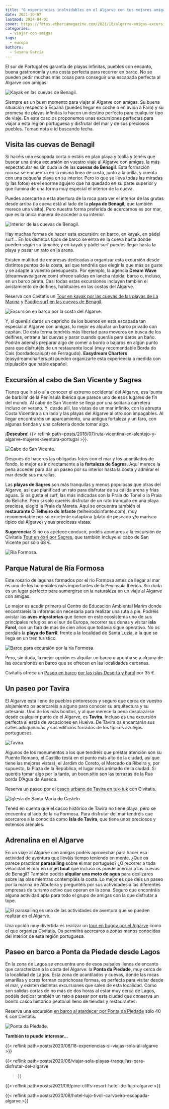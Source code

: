 ```yaml
---
title: "6 experiencias inolvidables en el Algarve con tus mejores amigas"
date: 2021-10-07
lastmod: 2024-04-01
cover: https://fotos.etheriamagazine.com/2021/10/algarve-amigas-excursiones.jpg
categories: 
  - viajar-con-amigas
tags: 
  - europa
authors: 
  - Susana García
---
```


El sur de Portugal es garantía de playas infinitas, pueblos con encanto, buena 
gastronomía y una costa perfecta para recorrer en barco. No se pueden pedir muchas más 
cosas para conseguir una escapada perfecta al Algarve con amigas. 

![Kayak en las cuevas de Benagil.](https://fotos.etheriamagazine.com/2021/10/algarve-benagil-kayak.jpg "Kayak en las cuevas de Benagil. © Susana García")

<!-- LEGACY_UPDATED: Actualizado en abril de 2024 -->

Siempre es un buen momento para viajar al Algarve con amigas. Su buena situación 
respecto a España (puedes llegar en coche o en avión a Faro) y su promesa de playas 
infinitas lo hacen un destino perfecto para cualquier tipo de viaje. En este caso os 
proponemos unas excursiones perfectas para viajar a esta región portuguesa y disfrutar 
del mar y de sus preciosos pueblos. Tomad nota e id buscando fecha. 

## Visita las cuevas de Benagil

Si hacéis una escapada corta o estáis en plan playa y toalla y tenéis que buscar una 
única excursión en vuestro viaje al Algarve con amigas, la más espectacular es sin duda 
la de las **cuevas de Benagil**. Esta formación rocosa se encuentra en la misma línea de 
costa, junto a la orilla, y cuenta con una pequeña playa en su interior. Pero lo que se 
lleva todas las miradas (y las fotos) es el enorme agujero que ha quedado en su parte 
superior y que ilumina de una forma muy especial el interior de la cueva. 

Puedes acercarte a esta abertura de la roca para ver el interior de las grutas desde 
arriba (la cueva está al lado de la **playa de Benagil**, que también merece una 
visita). Pero nuestra forma preferida de acercarnos es por mar, que es la única manera 
de acceder a su interior. 

![Interior de las cuevas de Benagil.](https://fotos.etheriamagazine.com/2021/10/algarve-cuevas-benagil.jpg "Interior de las cuevas de Benagil. © Susana García")

Hay muchas formas de hacer esta excursión: en barco, en kayak, en pádel surf… En los 
distintos tipos de barco se entra en la cueva hasta donde pueden según su tamaño; y en 
kayak y pádel surf puedes llegar hasta la playa y pasar un rato en la arena. 

Existen multitud de empresas dedicadas a organizar esta excursión desde distintos puntos 
de la costa, así que tendréis que elegir la que más os guste y se adapte a vuestro 
presupuesto. Por ejemplo, la agencia **Dream Wave** (dreamwavealgarve.com) ofrece 
salidas en lancha rápida, barco o, incluso, en un barco pirata. Casi todas estas 
excursiones incluyen también el avistamiento de delfines, habituales en las costas del 
Algarve. 

Reserva con Civitatis un [Tour en kayak por las cuevas de las playas de La 
Marina](https://www.civitatis.com/es/lagoa/tour-kayak-cuevas-benagil/?aid=10211) y 
[Paddle surf en las cuevas de 
Benagil](https://www.civitatis.com/es/lagoa/tour-paddle-surf-cuevas-benagil/?aid=10211). 

![Excursión en barco por la costa del Algarve.](https://fotos.etheriamagazine.com/2021/10/algarve-amigas-excursiones.jpg "Excursión en barco por la costa del Algarve. © Susana García")

Y, si queréis daros un capricho de los buenos en esta escapada tan especial al Algarve 
con amigas, lo mejor es alquilar un barco privado con capitán. De esta forma tendréis 
más libertad para moveros en busca de los delfines, entrar a las cuevas y parar cuando 
queráis para daros un baño. Podrán además preparar algo de comer a bordo o bajaros en 
algún punto para que disfrutéis de un restaurante local (muy recomendable Borda do Cais 
(bordadocais.pt) en Ferragudo). **Easydream Charters** (easydreamcharters.pt) pueden 
organizarte esta experiencia a medida con tripulación que hable español. 

## Excursión al cabo de San Vicente y Sagres

Tienes que ir sí o sí a conocer el extremo occidental del Algarve, esa ‘punta de 
barbilla’ de la Península Ibérica que parece uno de esos lugares de fin del mundo. Al 
cabo de San Vicente se llega por una solitaria carretera incluso en verano. Y, desde 
allí, las vistas de un mar infinito, con la abrupta Costa Vicentina a un lado y las 
playas del Algarve al otro son impagables. Al llegar encontraréis un aparcamiento, una 
antigua fortaleza y un faro, con algunas tiendas y una cafetería donde tomar algo. 

¡**Descubre**! {{< reflink 
path=posts/2018/07/ruta-vicentina-en-alentejo-y-algarve-mujeres-aventura-portugal >}}. 

![Cabo de San Vicente.](https://fotos.etheriamagazine.com/2021/10/algarve-cabo-san-vicente.jpg "Cabo de San Vicente. © Susana García")

Después de haceros las obligadas fotos con el mar y los acantilados de fondo, lo mejor 
es ir directamente a la **fortaleza de Sagres**. Aquí merece la pena acceder para dar un 
paseo por su interior hasta la costa y admirar el mar desde sus murallas. 

Las **playas de Sagres** son más tranquilas y menos populosas que otras del Algarve, así 
que planificad un rato para disfrutar de su cálida arena y frías aguas. Si os gusta el 
surf, las más indicadas son la Praia do Tonel o la Praia do Beliche. Pero si solo 
queréis disfrutar de un rato tranquilo en una playa preciosa, elegid la Praia da Mareta. 
Aquí se encuentra también el **restaurante O Telheiro do Infante** 
(telheirodoinfante.com), muy recomendable por su excelente cataplana (plato de pescado 
y/o marisco típico del Algarve) y sus preciosas vistas. 

**Sugerencia:** Si no os apetece conducir, podéis apuntaros a la excursión de Civitatis 
[Tour en 4x4 por Sagres](https://www.civitatis.com/es/lagos/tour-4x4-sagres/?aid=10211), 
que también incluye el cabo de San Vicente por sólo 68 €. 

![Ría Formosa.](https://fotos.etheriamagazine.com/2021/10/Algarve-Ria-Formosa-1.jpg "Ría Formosa. © Región de Turismo del Algarve")

## Parque Natural de Ría Formosa

Este rosario de lagunas formados por el río Formosa antes de llegar al mar es uno de los 
humedales más importantes de la Península Ibérica. Sin duda es un lugar perfecto para 
sumergirse en la naturaleza en un viaje al Algarve con amigas. 

Lo mejor es acudir primero al Centro de Educación Ambiental Marim donde encontrareis la 
información necesaria para realizar una ruta a pie. Podréis avistar las **aves 
migratorias** que tienen en este ecosistema uno de sus principales refugios en el sur de 
Europa, recorrer sus dunas y visitar **isla Farol**, con un faro de más de cien años que 
todavía sigue operativo. No os perdáis la **playa do Barril**, frente a la localidad de 
Santa Luzia, a la que se llega en un tren turístico. 

![Barco para excursión por la ría Formosa.](https://fotos.etheriamagazine.com/2021/10/Algarve-Tour-Ria-Formosa.jpg "Barco para excursión por la ría Formosa. © Región de Turismo del Algarve")

Pero, sin duda, la mejor opción es alquilar un barco o apuntarse a alguna de las 
excursiones en barco que se ofrecen en las localidades cercanas. 

Civitatis ofrece un [Paseo en 
barco](https://www.civitatis.com/es/faro/paseo-barco-islas-deserta-farol/?aid=10211) 
[por las islas Deserta y 
Farol](https://www.civitatis.com/es/faro/paseo-barco-islas-deserta-farol/?aid=10211) por 
35 €. 

## Un paseo por Tavira

El Algarve está lleno de pueblos pintorescos y seguro que cerca de vuestro alojamiento 
os acercaréis a alguno para conocer su arquitectura y su artesanía. Uno de los más 
bonitos, y al que merece la pena desplazarse desde cualquier punto de el Algarve, es 
**Tavira**. Incluso es una excursión perfecta si estás de vacaciones en Huelva. De 
Tavira os encantarán sus calles adoquinadas y sus edificios forrados de los típicos 
azulejos portugueses. 

![Tavira.](https://fotos.etheriamagazine.com/2021/10/algarve-amigas-tavira.jpg "Tavira.")

Algunos de los monumentos a los que tendréis que prestar atención son su Puente Romano, 
el Castillo (está en el punto más alto de la ciudad, así que tiene las mejores vistas), 
el Jardim do Coreto, el Mercado da Ribeira y, por supuesto, la Plaza de la República, el 
lugar más animado de la ciudad. Si queréis tomar algo por la tarde, un buen sitio son 
las terrazas de la Rua borda D’Água da Asseca. 

Reserva un paseo por el [casco urbano de Tavira en 
tuk-tuk](https://www.civitatis.com/es/tavira/tour-tuk-tuk-tavira/?aid=10211) con 
Civitatis. 

![Iglesia de Santa Maria do Castelo.](https://fotos.etheriamagazine.com/2021/10/Algarve-Tavira-Igreja-S-Maria-do-Castelo.jpg "Iglesia de Santa Maria do Castelo. © Región de Turismo del Algarve")

Tened en cuenta que el casco histórico de Tavira no tiene playa, pero se encuentra al 
lado de la ría Formosa. Para disfrutar del mar tendréis que acercaros a la conocida como 
**Isla de Tavira**, que tiene unos preciosos y extensos arenales. 

## Adrenalina en el Algarve

En un viaje al Algarve con amigas podéis aprovechar para hacer esa actividad de aventura 
que lleváis tiempo teniendo en mente. ¿Qué os parece practicar **parasailing** sobre el 
mar portugués? ¿O recorrer a toda velocidad el mar en un **jet boat** que incluso os 
puede acercar a las cuevas de Benagil? También podéis **alquilar una moto de agua** para 
deslizaros sobre las olas mientras contempláis la costa. Lo mejor es que deis un paseo 
por la marina de Albufeira y preguntéis por sus actividades a las diferentes empresas de 
turismo activo que operan en la zona. Seguro que encontráis alguna actividad apta para 
todo el grupo de amigas con la que disfrutar a tope. 

![El parasailing es una de las actividades de aventura que se pueden realizar en el Algarve.](https://fotos.etheriamagazine.com/2021/10/algarve-parasailing.jpg "El parasailing es una de las actividades de aventura que se pueden realizar en el Algarve.")

Una opción muy divertida es realizar un [tour en buggy por el 
Algarve](https://www.civitatis.com/es/albufeira/tour-buggy-algarve/?aid=10211) como el 
que organiza Civitatis. Os permitirá acercaros a zonas menos conocidas del interior de 
esta región portuguesa. 

## Paseo en barco a Ponta da Piedade desde Lagos

En la zona de Lagos se encuentra uno de esos paisajes llenos de encanto que caracterizan 
a la costa del Algarve: la **Ponta da Piedade**, muy cerca de la localidad de Lagos. 
Esta zona de acantilados y cuevas, donde las rocas amarillas y ocres forman caprichosas 
formas, es perfecta para visitar desde el mar, y existen distintas excursiones que salen 
de esta localidad. Como son salidas cortas de no más de dos horas al estar muy cerca de 
Lagos, podéis dedicar también un rato a pasear por esta ciudad que conserva un bonito 
casco histórico peatonal lleno de tiendas y restaurantes. 

Reserva una excursión [en barco al atardecer por Ponta da 
Piedade](https://www.civitatis.com/es/lagos/barco-ponta-piedade-atardecer/?aid=10211) 
sólo 40 € con Civitatis. 

![Ponta da Piedade.](https://fotos.etheriamagazine.com/2021/10/algarve-ponta-da-piedade-mar.jpg "Ponta da Piedade.")

**También te puede interesar...** 

{{< reflink path=posts/2020/08/18-experiencias-si-viajas-sola-al-algarve >}} 

{{< reflink path=posts/2020/06/viajar-sola-playas-tranquilas-para-disfrutar-del-algarve 
>}} 

{{< reflink path=posts/2021/09/pine-cliffs-resort-hotel-de-lujo-algarve >}} 

{{< reflink path=posts/2020/08/hotel-lujo-tivoli-carvoeiro-escapada-algarve >}}

